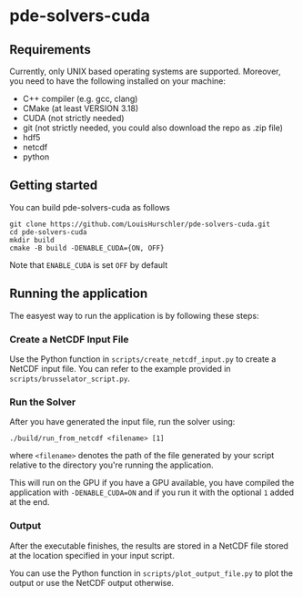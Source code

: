# pde-solvers-cuda


## Requirements
Currently, only UNIX based operating systems are supported. Moreover, you need to have the following installed on your machine:
* C++ compiler (e.g. gcc, clang)
* CMake (at least VERSION 3.18)
* CUDA (not strictly needed)
* git (not strictly needed, you could also download the repo as .zip file)
* hdf5
* netcdf
* python

## Getting started
You can build pde-solvers-cuda as follows

```
git clone https://github.com/LouisHurschler/pde-solvers-cuda.git  
cd pde-solvers-cuda
mkdir build
cmake -B build -DENABLE_CUDA={ON, OFF}
```
Note that `ENABLE_CUDA` is set `OFF` by default

## Running the application
The easyest way to run the application is by following these steps:

### Create a NetCDF Input File
Use the Python function in `scripts/create_netcdf_input.py` to create a NetCDF input file. 
You can refer to the example provided in `scripts/brusselator_script.py`.

### Run the Solver
After you have generated the input file, run the solver using:
```
./build/run_from_netcdf <filename> [1]
```

where `<filename>` denotes the path of the file generated by your 
script relative to the directory you're running the application.

This will run on the GPU if you have a GPU available, you have
compiled the application with `-DENABLE_CUDA=ON` and if you 
run it with the optional `1` added at the end.

### Output
After the executable finishes, the results are stored in
a NetCDF file stored at the location specified in your input script.

You can use the Python function in `scripts/plot_output_file.py` to plot the output or use the NetCDF
output otherwise.

